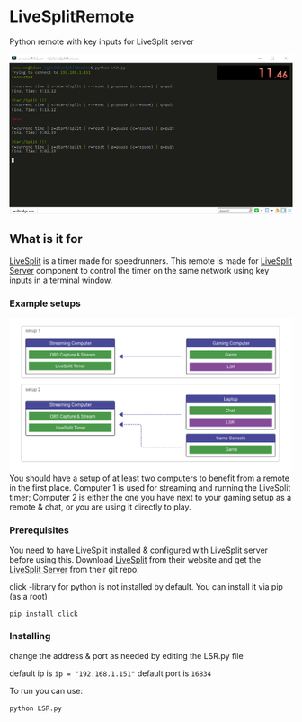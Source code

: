 # LiveSplitRemote
Python remote with key inputs for LiveSplit server

![Screenshot](example-pictures/terminal-screenshot.png "Screenshot")
## What is it for

[LiveSplit](https://livesplit.org) is a timer made for speedrunners.
This remote is made for [LiveSplit Server](https://github.com/LiveSplit/LiveSplit.Server) component to control the timer on the same network using key inputs in a terminal window.


### Example setups

![connection example](example-pictures/Connection-example.svg "Connection")
You should have a setup of at least two computers to benefit from a remote in the first place.
Computer 1 is used for streaming and running the LiveSplit timer;
Computer 2 is either the one you have next to your gaming setup as a remote & chat, or you are using it directly to play.

### Prerequisites
You need to have LiveSplit installed & configured with LiveSplit server before using this.
Download [LiveSplit](https://livesplit.org) from their website and get the [LiveSplit Server](https://github.com/LiveSplit/LiveSplit.Server) from their git repo.

click -library for python is not installed by default.
You can install it via pip (as a root)
```
pip install click
```

### Installing
change the address & port as needed by editing the LSR.py file

default ip is ```ip = "192.168.1.151"```
default port is ```16834```

To run you can use:
```
python LSR.py
```
